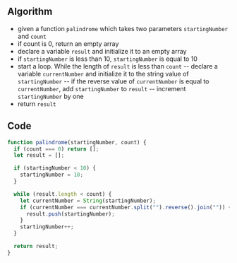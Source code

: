 ## Algorithm

- given a function `palindrome` which takes two parameters `startingNumber` and `count`
- if count is 0, return an empty array
- declare a variable `result` and initialize it to an empty array
- if `startingNumber` is less than 10, `startingNumber` is equal to 10
- start a loop. While the length of `result` is less than `count`
  -- declare a variable `currentNumber` and initialize it to the string value of `startingNumber`
  -- if the reverse value of `currentNumber` is equal to `currentNumber`, add `startingNumber` to `result`
  -- increment `startingNumber` by one
- return `result`

## Code

```js
function palindrome(startingNumber, count) {
  if (count === 0) return [];
  let result = [];

  if (startingNumber < 10) {
    startingNumber = 10;
  }

  while (result.length < count) {
    let currentNumber = String(startingNumber);
    if (currentNumber === currentNumber.split("").reverse().join("")) {
      result.push(startingNumber);
    }
    startingNumber++;
  }

  return result;
}
```
